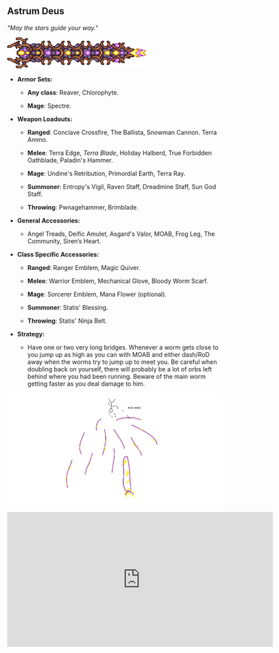 ## Astrum Deus

*"May the stars guide your way."*

![image alt text](../public/BMbpD6rCZ1qoniF20u7H2A_img_50.png)

* **Armor Sets:**

    * **Any class**: Reaver, Chlorophyte.

    * **Mage**: Spectre.

* **Weapon Loadouts:**

    * **Ranged**: Conclave Crossfire, The Ballista, Snowman Cannon. Terra Ammo.

    * **Melee**: Terra Edge, *Terra Blade*, Holiday Halberd, True Forbidden Oathblade, Paladin's Hammer.

    * **Mage**: Undine's Retribution, Primordial Earth, Terra Ray.

    * **Summoner**: Entropy's Vigil, Raven Staff, Dreadmine Staff, Sun God Staff.

    * **Throwing**: Pwnagehammer, Brimblade.

* **General Accessories:**

    * Angel Treads, Deific Amulet, Asgard's Valor, MOAB, Frog Leg, The Community, Siren’s Heart.

* **Class Specific Accessories:**

    * **Ranged**: Ranger Emblem, Magic Quiver.

    * **Melee**: Warrior Emblem, Mechanical Glove, Bloody Worm Scarf.

    * **Mage**: Sorcerer Emblem, Mana Flower (optional).

    * **Summoner**: Statis' Blessing.

    * **Throwing**: Statis' Ninja Belt.

* **Strategy:**

    * Have one or two very long bridges. Whenever a worm gets close to you jump up as high as you can with MOAB and either dash/RoD away when the worms try to jump up to meet you. Be careful when doubling back on yourself, there will probably be a lot of orbs left behind where you had been running. Beware of the main worm getting faster as you deal damage to him.

![image alt text](../public/BMbpD6rCZ1qoniF20u7H2A_img_51.png)

<div align="center"><iframe width="620" height="315" src="https://www.youtube.com/embed/_c5wqS9DR5c" frameborder="0" allowfullscreen></iframe></div>
